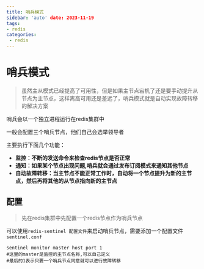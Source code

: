 ```yaml
---
title: 哨兵模式
sidebar: 'auto' date: 2023-11-19
tags:
- redis
categories: 
 - redis
---
```

# 哨兵模式

> 虽然主从模式已经提高了可用性，但是如果主节点宕机了还是要手动提升从节点为主节点，这样离高可用还是差远了，哨兵模式就是自动实现故障转移的解决方案

哨兵会以一个独立进程运行在redis集群中

一般会配置三个哨兵节点，他们自己会选举领导者

主要执行下面几个功能：

+ **监控：不断的发送命令来检查redis节点是否正常**
+ **通知：如果某个节点出现问题,哨兵就会通过发布订阅模式来通知其他节点**
+ **自动故障转移：当主节点不能正常工作时，自动将一个节点提升为新的主节点，然后再将其他的从节点指向新的主节点**

## 配置

> 先在redis集群中先配置一个redis节点作为哨兵节点

可以使用`redis-sentinel 配置文件`来启动哨兵节点，需要添加一个配置文件`sentinel.conf`

```
sentinel monitor master host port 1
#这里的master是监控的主节点名称,可以自己定义
#最后的1表示只要一个哨兵节点同意就可以进行故障转移

```

